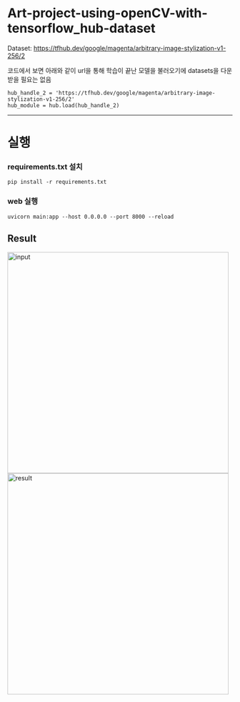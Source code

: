 # Art-project-using-openCV-with-tensorflow_hub-dataset


Dataset: https://tfhub.dev/google/magenta/arbitrary-image-stylization-v1-256/2

코드에서 보면 아래와 같이 url을 통해 학습이 끝난 모델을 불러오기에 datasets을 다운받을 필요는 없음
```
hub_handle_2 = 'https://tfhub.dev/google/magenta/arbitrary-image-stylization-v1-256/2'
hub_module = hub.load(hub_handle_2)
```
-----
# 실행

### requirements.txt 설치
```
pip install -r requirements.txt
```
### web 실행
```
uvicorn main:app --host 0.0.0.0 --port 8000 --reload

```


## Result

<img width="495" alt="input" src="https://github.com/geon0430/Art-project-using-openCV-with-tensorflow_hub-dataset/assets/114966864/4737dd61-d9b1-484e-b79f-1ee145a20ad7">   <img width="495" alt="result" src="https://github.com/geon0430/Art-project-using-openCV-with-tensorflow_hub-dataset/assets/114966864/64bbd20a-eef9-4632-a0a9-c083818541d1">



